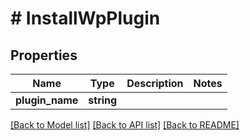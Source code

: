# # InstallWpPlugin

## Properties

Name | Type | Description | Notes
------------ | ------------- | ------------- | -------------
**plugin_name** | **string** |  |

[[Back to Model list]](../../README.md#models) [[Back to API list]](../../README.md#endpoints) [[Back to README]](../../README.md)
